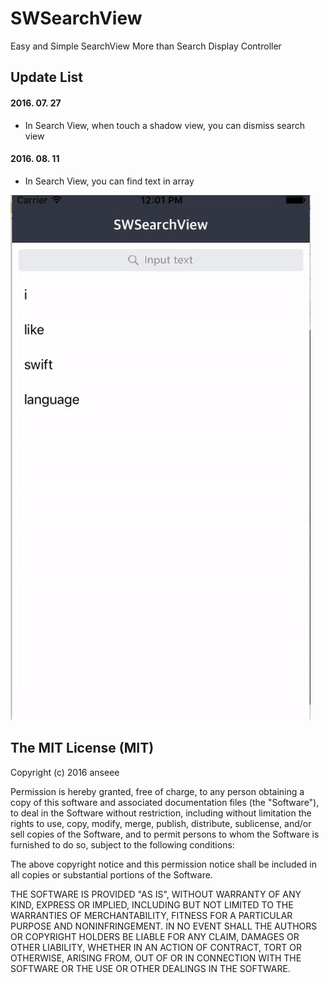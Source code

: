# SWSearchView
Easy and Simple SearchView More than Search Display Controller

## Update List
#### 2016. 07. 27 
* In Search View, when touch a shadow view, you can dismiss search view

#### 2016. 08. 11
* In Search View, you can find text in array

![Alt Text](https://github.com/anseee/SWSearchView/blob/master/SWSearchView.gif)

## The MIT License (MIT)

Copyright (c) 2016 anseee

Permission is hereby granted, free of charge, to any person obtaining a copy of
this software and associated documentation files (the "Software"), to deal in
the Software without restriction, including without limitation the rights to
use, copy, modify, merge, publish, distribute, sublicense, and/or sell copies of
the Software, and to permit persons to whom the Software is furnished to do so,
subject to the following conditions:

The above copyright notice and this permission notice shall be included in all
copies or substantial portions of the Software.

THE SOFTWARE IS PROVIDED "AS IS", WITHOUT WARRANTY OF ANY KIND, EXPRESS OR
IMPLIED, INCLUDING BUT NOT LIMITED TO THE WARRANTIES OF MERCHANTABILITY, FITNESS
FOR A PARTICULAR PURPOSE AND NONINFRINGEMENT. IN NO EVENT SHALL THE AUTHORS OR
COPYRIGHT HOLDERS BE LIABLE FOR ANY CLAIM, DAMAGES OR OTHER LIABILITY, WHETHER
IN AN ACTION OF CONTRACT, TORT OR OTHERWISE, ARISING FROM, OUT OF OR IN
CONNECTION WITH THE SOFTWARE OR THE USE OR OTHER DEALINGS IN THE SOFTWARE.
